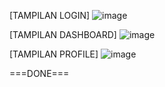 [TAMPILAN LOGIN]
![image](https://github.com/sesilyia/UTS-ADVANCE-MOBILE-PROGRAMMING/assets/149250665/506a1806-f659-46b8-9db6-59b18033710a)

[TAMPILAN DASHBOARD]
![image](https://github.com/sesilyia/UTS-ADVANCE-MOBILE-PROGRAMMING/assets/149250665/898227d1-b2f7-484f-ad6c-9c7ccf8991e3)

[TAMPILAN PROFILE]
![image](https://github.com/sesilyia/UTS-ADVANCE-MOBILE-PROGRAMMING/assets/149250665/237a66c3-0d1d-43df-80df-8bf3f7c30058)


===DONE===
